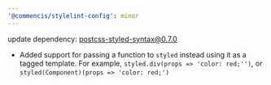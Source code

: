 ```yaml
---
'@commencis/stylelint-config': minor
---
```


update dependency: postcss-styled-syntax@0.7.0

- Added support for passing a function to `styled` instead using it as a tagged template. For example, `styled.div(props => 'color: red;'')`, or `styled(Component)(props => 'color: red;')`
